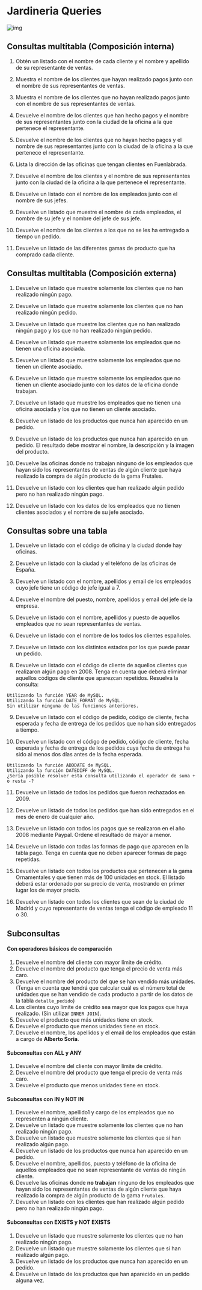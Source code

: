 # Jardineria Queries
![img](jardin.png)

## Consultas multitabla (Composición interna)

   1. Obtén un listado con el nombre de cada cliente y el nombre y apellido de su representante de ventas.

   2. Muestra el nombre de los clientes que hayan realizado pagos junto con el nombre de sus representantes de ventas.

   3. Muestra el nombre de los clientes que no hayan realizado pagos junto con el nombre de sus representantes de ventas.

   4. Devuelve el nombre de los clientes que han hecho pagos y el nombre de sus representantes junto con la ciudad de la oficina a la que pertenece el representante.

   5. Devuelve el nombre de los clientes que no hayan hecho pagos y el nombre de sus representantes junto con la ciudad de la oficina a la que pertenece el representante.

   6. Lista la dirección de las oficinas que tengan clientes en Fuenlabrada.

   7. Devuelve el nombre de los clientes y el nombre de sus representantes junto con la ciudad de la oficina a la que pertenece el representante.

   8. Devuelve un listado con el nombre de los empleados junto con el nombre de sus jefes.

   9. Devuelve un listado que muestre el nombre de cada empleados, el nombre de su jefe y el nombre del jefe de sus jefe.

   10. Devuelve el nombre de los clientes a los que no se les ha entregado a tiempo un pedido.

   11. Devuelve un listado de las diferentes gamas de producto que ha comprado cada cliente.


## Consultas multitabla (Composición externa)

   1. Devuelve un listado que muestre solamente los clientes que no han realizado ningún pago.

   2. Devuelve un listado que muestre solamente los clientes que no han realizado ningún pedido.

   3. Devuelve un listado que muestre los clientes que no han realizado ningún pago y los que no han realizado ningún pedido.

   4. Devuelve un listado que muestre solamente los empleados que no tienen una oficina asociada.

   5. Devuelve un listado que muestre solamente los empleados que no tienen un cliente asociado.

   6. Devuelve un listado que muestre solamente los empleados que no tienen un cliente asociado junto con los datos de la oficina donde trabajan.

   7. Devuelve un listado que muestre los empleados que no tienen una oficina asociada y los que no tienen un cliente asociado.

   8. Devuelve un listado de los productos que nunca han aparecido en un pedido.

   9. Devuelve un listado de los productos que nunca han aparecido en un pedido. El resultado debe mostrar el nombre, la descripción y la imagen del producto.

   10. Devuelve las oficinas donde no trabajan ninguno de los empleados que hayan sido los representantes de ventas de algún cliente que haya realizado la compra de algún producto de la gama Frutales.

   11. Devuelve un listado con los clientes que han realizado algún pedido pero no han realizado ningún pago.

   12. Devuelve un listado con los datos de los empleados que no tienen clientes asociados y el nombre de su jefe asociado.


## Consultas sobre una tabla

   1. Devuelve un listado con el código de oficina y la ciudad donde hay oficinas.

   2. Devuelve un listado con la ciudad y el teléfono de las oficinas de España.

   3. Devuelve un listado con el nombre, apellidos y email de los empleados cuyo jefe tiene un código de jefe igual a 7.

   4. Devuelve el nombre del puesto, nombre, apellidos y email del jefe de la empresa.

   5. Devuelve un listado con el nombre, apellidos y puesto de aquellos empleados que no sean representantes de ventas.

   6. Devuelve un listado con el nombre de los todos los clientes españoles.

   7. Devuelve un listado con los distintos estados por los que puede pasar un pedido.

   8. Devuelve un listado con el código de cliente de aquellos clientes que realizaron algún pago en 2008. Tenga en cuenta que deberá eliminar aquellos códigos de cliente que aparezcan repetidos. Resuelva la consulta:

    Utilizando la función YEAR de MySQL.
    Utilizando la función DATE_FORMAT de MySQL.
    Sin utilizar ninguna de las funciones anteriores.

   9. Devuelve un listado con el código de pedido, código de cliente, fecha esperada y fecha de entrega de los pedidos que no han sido entregados a tiempo.

   10. Devuelve un listado con el código de pedido, código de cliente, fecha esperada y fecha de entrega de los pedidos cuya fecha de entrega ha sido al menos dos días antes de la fecha esperada.

    Utilizando la función ADDDATE de MySQL.
    Utilizando la función DATEDIFF de MySQL.
    ¿Sería posible resolver esta consulta utilizando el operador de suma + o resta -?

   11. Devuelve un listado de todos los pedidos que fueron rechazados en 2009.

   12. Devuelve un listado de todos los pedidos que han sido entregados en el mes de enero de cualquier año.

   13. Devuelve un listado con todos los pagos que se realizaron en el año 2008 mediante Paypal. Ordene el resultado de mayor a menor.

   14. Devuelve un listado con todas las formas de pago que aparecen en la tabla pago. Tenga en cuenta que no deben aparecer formas de pago repetidas.

   15. Devuelve un listado con todos los productos que pertenecen a la gama Ornamentales y que tienen más de 100 unidades en stock. El listado deberá estar ordenado por su precio de venta, mostrando en primer lugar los de mayor precio.

   16. Devuelve un listado con todos los clientes que sean de la ciudad de Madrid y cuyo representante de ventas tenga el código de empleado 11 o 30.


## Subconsultas

#### Con operadores básicos de comparación

1. Devuelve el nombre del cliente con mayor límite de crédito.
2. Devuelve el nombre del producto que tenga el precio de venta más caro.
3. Devuelve el nombre del producto del que se han vendido más unidades. (Tenga en cuenta que tendrá que calcular cuál es el número total de unidades que se han vendido de cada producto a partir de los datos de la tabla `detalle_pedido`)
4. Los clientes cuyo límite de crédito sea mayor que los pagos que haya realizado. (Sin utilizar `INNER JOIN`).
5. Devuelve el producto que más unidades tiene en stock.
6. Devuelve el producto que menos unidades tiene en stock.
7. Devuelve el nombre, los apellidos y el email de los empleados que están a cargo de **Alberto Soria**.

#### Subconsultas con ALL y ANY

1. Devuelve el nombre del cliente con mayor límite de crédito.
2. Devuelve el nombre del producto que tenga el precio de venta más caro.
3. Devuelve el producto que menos unidades tiene en stock.

#### Subconsultas con IN y NOT IN

1. Devuelve el nombre, apellido1 y cargo de los empleados que no representen a ningún cliente.
2. Devuelve un listado que muestre solamente los clientes que no han realizado ningún pago.
3. Devuelve un listado que muestre solamente los clientes que sí han realizado algún pago.
4. Devuelve un listado de los productos que nunca han aparecido en un pedido.
5. Devuelve el nombre, apellidos, puesto y teléfono de la oficina de aquellos empleados que no sean representante de ventas de ningún cliente.
6. Devuelve las oficinas donde **no trabajan** ninguno de los empleados que hayan sido los representantes de ventas de algún cliente que haya realizado la compra de algún producto de la gama `Frutales`.
7. Devuelve un listado con los clientes que han realizado algún pedido pero no han realizado ningún pago.

#### Subconsultas con EXISTS y NOT EXISTS

1. Devuelve un listado que muestre solamente los clientes que no han realizado ningún pago.
2. Devuelve un listado que muestre solamente los clientes que sí han realizado algún pago.
3. Devuelve un listado de los productos que nunca han aparecido en un pedido.
4. Devuelve un listado de los productos que han aparecido en un pedido alguna vez.
